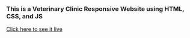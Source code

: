 ### This is a Veterinary Clinic Responsive Website using HTML, CSS, and JS

[Click here to see it live]()
